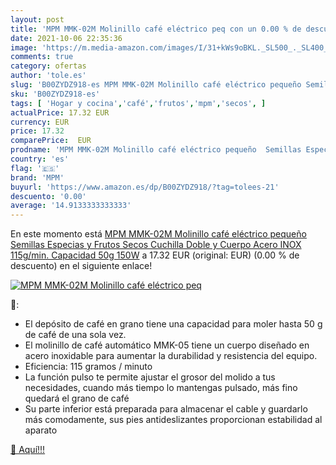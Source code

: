 ```yaml
---
layout: post
title: 'MPM MMK-02M Molinillo café eléctrico peq con un 0.00 % de descuento'
date: 2021-10-06 22:35:36
image: 'https://m.media-amazon.com/images/I/31+kWs9oBKL._SL500_._SL400_.jpg'
comments: true
category: ofertas
author: 'tole.es'
slug: 'B00ZYDZ918-es MPM MMK-02M Molinillo café eléctrico pequeño Semillas...'
sku: 'B00ZYDZ918-es'
tags: [ 'Hogar y cocina','café','frutos','mpm','secos', ]
actualPrice: 17.32 EUR
currency: EUR
price: 17.32
comparePrice:  EUR
prodname: 'MPM MMK-02M Molinillo café eléctrico pequeño  Semillas Especias y Frutos Secos  Cuchilla Doble y Cuerpo Acero INOX  115g/min. Capacidad 50g  150W'
country: 'es'
flag: '🇪🇸'
brand: 'MPM'
buyurl: 'https://www.amazon.es/dp/B00ZYDZ918/?tag=tolees-21'
descuento: '0.00'
average: '14.9133333333333'
---
```


En este momento está [MPM MMK-02M Molinillo café eléctrico pequeño  Semillas Especias y Frutos Secos  Cuchilla Doble y Cuerpo Acero INOX  115g/min. Capacidad 50g  150W](https://www.amazon.es/dp/B00ZYDZ918/?tag=tolees-21) a 17.32 EUR (original:  EUR) (0.00 %  de descuento) en el siguiente enlace!

[![MPM MMK-02M Molinillo café eléctrico peq](https://m.media-amazon.com/images/I/31+kWs9oBKL._SL500_._SL400_.jpg)](https://www.amazon.es/dp/B00ZYDZ918/?tag=tolees-21)

🔎:

- El depósito de café en grano tiene una capacidad para moler hasta 50 g de café de una sola vez.
- El molinillo de café automático MMK-05 tiene un cuerpo diseñado en acero inoxidable para aumentar la durabilidad y resistencia del equipo.
- Eficiencia: 115 gramos / minuto
- La función pulso te permite ajustar el grosor del molido a tus necesidades, cuando más tiempo lo mantengas pulsado, más fino quedará el grano de café
- Su parte inferior está preparada para almacenar el cable y guardarlo más comodamente, sus pies antideslizantes proporcionan estabilidad al aparato

[🛒 Aquí!!!](https://www.amazon.es/dp/B00ZYDZ918/?tag=tolees-21)
